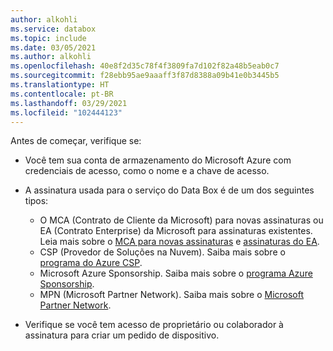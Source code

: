 ```yaml
---
author: alkohli
ms.service: databox
ms.topic: include
ms.date: 03/05/2021
ms.author: alkohli
ms.openlocfilehash: 40e8f2d35c78f4f3809fa7d102f82a48b5eab0c7
ms.sourcegitcommit: f28ebb95ae9aaaff3f87d8388a09b41e0b3445b5
ms.translationtype: HT
ms.contentlocale: pt-BR
ms.lasthandoff: 03/29/2021
ms.locfileid: "102444123"
---
```

Antes de começar, verifique se:

* Você tem sua conta de armazenamento do Microsoft Azure com credenciais de acesso, como o nome e a chave de acesso.

* A assinatura usada para o serviço do Data Box é de um dos seguintes tipos:
  * O MCA (Contrato de Cliente da Microsoft) para novas assinaturas ou EA (Contrato Enterprise) da Microsoft para assinaturas existentes. Leia mais sobre o [MCA para novas assinaturas](https://www.microsoft.com/licensing/how-to-buy/microsoft-customer-agreement) e [assinaturas do EA](https://azure.microsoft.com/pricing/enterprise-agreement/).
  * CSP (Provedor de Soluções na Nuvem). Saiba mais sobre o [programa do Azure CSP](/azure/cloud-solution-provider/overview/azure-csp-overview).
  * Microsoft Azure Sponsorship. Saiba mais sobre o [programa Azure Sponsorship](https://azure.microsoft.com/offers/ms-azr-0036p/).
  * MPN (Microsoft Partner Network). Saiba mais sobre o [Microsoft Partner Network](https://partner.microsoft.com/commercial#).

* Verifique se você tem acesso de proprietário ou colaborador à assinatura para criar um pedido de dispositivo.
